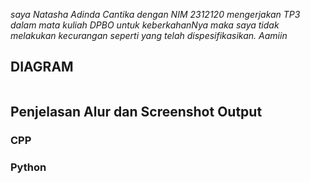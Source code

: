 _saya Natasha Adinda Cantika dengan NIM 2312120 mengerjakan TP3 dalam mata kuliah DPBO untuk keberkahanNya maka saya tidak melakukan kecurangan seperti yang telah dispesifikasikan. Aamiin_

## DIAGRAM
<p align="center">
    <img src="">
</p>

## Penjelasan Alur dan Screenshot Output
### CPP
### Python

